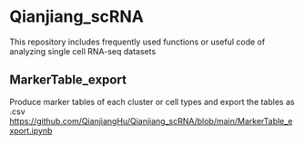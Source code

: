 # Qianjiang_scRNA
This repository includes frequently used functions or useful code of analyzing single cell RNA-seq datasets

## MarkerTable_export
Produce marker tables of each cluster or cell types and export the tables as .csv
https://github.com/QianjiangHu/Qianjiang_scRNA/blob/main/MarkerTable_export.ipynb
